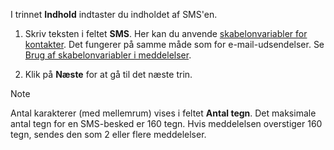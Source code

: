 <!-- markdownlint-disable-file MD041 -->
I trinnet **Indhold** indtaster du indholdet af SMS'en.

1. Skriv teksten i feltet **SMS**. Her kan du anvende [skabelonvariabler for kontakter][1]. Det fungerer på samme måde som for e-mail-udsendelser. Se [Brug af skabelonvariabler i meddelelser][2].

2. Klik på **Næste** for at gå til det næste trin.

> [!NOTE]
> Antal karakterer (med mellemrum) vises i feltet **Antal tegn**. Det maksimale antal tegn for en SMS-besked er 160 tegn. Hvis meddelelsen overstiger 160 tegn, sendes den som 2 eller flere meddelelser.

<!-- Referenced links -->
[1]: ../../../../../../en/document/templates/variables/for-selected-contact.md
[2]: ../../../../editor/learn/index.md#variables

<!-- Referenced images -->

